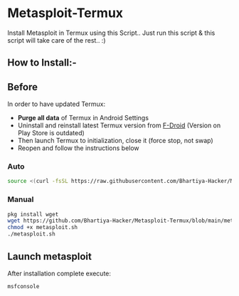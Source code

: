 # Metasploit-Termux
Install Metasploit in Termux using this Script..
Just run this script & this script will take care of the rest.. :)

## How to Install:-

## Before

In order to have updated Termux:
- **Purge all data** of Termux in Android Settings
- Uninstall and reinstall latest Termux version from [F-Droid](https://f-droid.org/en/packages/com.termux/) (Version on Play Store is outdated)
- Then launch Termux to initialization, close it (force stop, not swap)
- Reopen and follow the instructions below

### Auto
```bash
source <(curl -fsSL https://raw.githubusercontent.com/Bhartiya-Hacker/Metasploit-Termux/blob/main/metsploit.sh) 
```

### Manual
```bash
pkg install wget
wget https://github.com/Bhartiya-Hacker/Metasploit-Termux/blob/main/metsploit.sh
chmod +x metasploit.sh
./metasploit.sh
```

## Launch metasploit
After installation complete execute:
```bash
msfconsole
```

